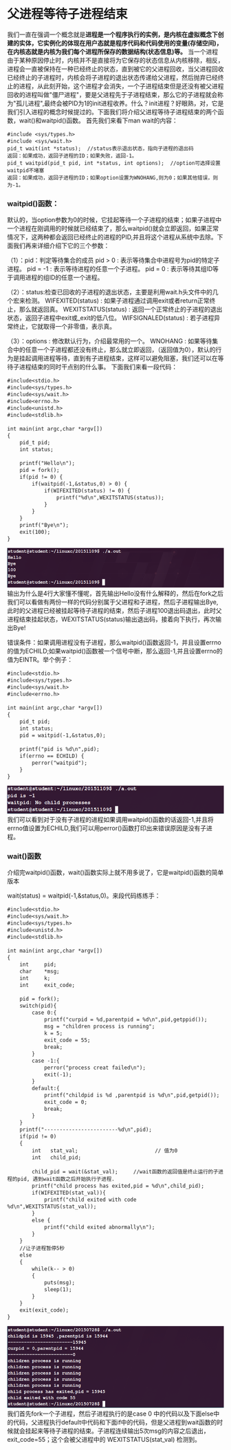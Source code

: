 # 父进程等待子进程结束

我们一直在强调一个概念就是**进程是一个程序执行的实例，是内核在虚拟概念下创建的实体，它实例化的体现在用户态就是程序代码和代码使用的变量(存储空间)，在内核态就是内核为我们每个进程所保存的数据结构(状态信息)等。**
当一个进程由于某种原因停止时，内核并不是直接将为它保存的状态信息从内核移除，相反，进程会一直被保持在一种已经终止的状态，直到被它的父进程回收，当父进程回收已经终止的子进程时，内核会将子进程的退出状态传递给父进程，然后抛弃已经终止的进程，从此刻开始，这个进程才会消失，一个子进程结束但是还没有被父进程回收的进程叫做"僵尸进程"，要是父进程先于子进程结束，那么它的子进程就会称为"孤儿进程",最终会被PID为1的init进程收养。什么？init进程？好眼熟，对，它是我们引入进程的概念时候提过的。下面我们将介绍父进程等待子进程结束的两个函数，wait()和waitpid()函数。
首先我们来看下man wait的内容：
```
#include <sys/types.h>
#include <sys/wait.h>
pid_t wait(int *status);  //status表示退出状态，指向子进程的退出码
返回：如果成功，返回子进程的ID；如果失败，返回-1。
pid_t waitpid(pid_t pid, int *status, int options);  //option可选择设置waitpid不堵塞
返回：如果成功，返回子进程的ID；如果option设置为WNOHANG,则为0；如果其他错误，则为-1。
```
### waitpid()函数：
默认的，当option参数为0的时候，它挂起等待一个子进程的结束；如果子进程中一个进程在刚调用的时候就已经结束了，那么waitpid()就会立即返回，如果正常情况下，这两种都会返回已经终止的进程的PID,并且将这个进程从系统中去除。下面我们再来详细介绍下它的三个参数：

（1）：pid：判定等待集合的成员
pid > 0 : 表示等待集合中进程号为pid的特定子进程。
pid = -1 : 表示等待进程的任意一个子进程。
pid = 0 : 表示等待其组ID等于调用进程的组ID的任意一个进程。

（2）：status:检查已回收的子进程的退出状态，主要是利用wait.h头文件中的几个宏来检测。
WIFEXITED(status) : 如果子进程通过调用exit或者return正常终止，那么就返回真。
WEXITSTATUS(status) : 返回一个正常终止的子进程的退出状态，返回子进程中exit或_exit的低八位。
WIFSIGNALED(status) : 若子进程异常终止，它就取得一个非零值，表示真。

（3）：options : 修改默认行为，介绍最常用的一个。
WNOHANG : 如果等待集合中的任意一个子进程都还没有终止，那么就立即返回，（返回值为0），默认的行为是挂起调用进程等待，直到有子进程结束，这样可以避免阻塞，我们还可以在等待子进程结束的同时干点别的什么事。
下面我们来看一段代码：
```
#include<stdio.h>
#include<sys/types.h>
#include<sys/wait.h>
#include<errno.h>
#include<unistd.h>
#include<stdlib.h>

int main(int argc,char *argv[])
{
    pid_t pid;
    int status;

    printf("Hello\n");
    pid = fork();
    if(pid != 0) {
        if(waitpid(-1,&status,0) > 0) {
            if(WIFEXITED(status) != 0) {
                printf("%d\n",WEXITSTATUS(status));
            }
        }
    }
    printf("Bye\n");
    exit(100);
}
```
![](images/wait_child_exit_WEXITSTATUS.png)
输出为什么是4行大家懂不懂呢，首先输出Hello没有什么解释的，然后在fork之后我们可以看做有两份一样的代码分别属于父进程和子进程，然后子进程输出Bye,此时的父进程已经被挂起等待子进程的结束，然后子进程100退出码退出，此时父进程结束挂起状态，WEXITSTATUS(status)输出退出码，接着向下执行，再次输出Bye!

错误条件：如果调用进程没有子进程，那么waitpid()函数返回-1，并且设置errno的值为ECHILD;如果waitpid()函数被一个信号中断，那么返回-1,并且设置errno的值为EINTR。举个例子：
```
#include<stdio.h>
#include<sys/types.h>
#include<sys/wait.h>
#include<errno.h>

int main(int argc,char *argv[])
{
    pid_t pid;
    int status;
    pid = waitpid(-1,&status,0);

    printf("pid is %d\n",pid);
    if(errno == ECHILD) {
        perror("waitpid");
    }
}
```
![](images/wait_child_exit_errno.png)
我们可以看到对于没有子进程的进程如果调用waitpid()函数的话返回-1,并且将errno值设置为ECHILD,我们可以用perror()函数打印出来错误原因是没有子进程。

### wait()函数
介绍完waitpid()函数，wait()函数实际上就不用多说了，它是waitpid()函数的简单版本

wait(status) = waitpid(-1,&status,0)。来段代码练练手：
```
#include<stdio.h>
#include<sys/wait.h>
#include<sys/types.h>
#include<unistd.h>
#include<stdlib.h>

int main(int argc,char *argv[])
{
    int     pid;
    char    *msg;
    int     k;
    int     exit_code;

    pid = fork();
    switch(pid){
        case 0:{
            printf("curpid = %d,parentpid = %d\n",pid,getppid());
            msg = "children process is running";
            k = 5;
            exit_code = 55;
            break;
        }
        case -1:{
            perror("process creat failed\n");
            exit(-1);
        }
        default:{
            printf("childpid is %d ,parentpid is %d\n",pid,getpid());
            exit_code = 0;
            break;
        }
    }
    printf("------------------------%d\n",pid);
    if(pid != 0)
    {
        int   stat_val;                         // 值为0
        int   child_pid;

        child_pid = wait(&stat_val);     //wait函数的返回值是终止运行的子进程的pid, 遇到wait函数之后开始执行子进程.
        printf("child process has exited,pid = %d\n",child_pid);
        if(WIFEXITED(stat_val)){
            printf("child exited with code %d\n",WEXITSTATUS(stat_val));
        }
        else {
            printf("child exited abnormally\n");
        }
    }
    //让子进程暂停5秒
    else
    {
        while(k-- > 0)
        {
            puts(msg);
            sleep(1);
        }
    }
    exit(exit_code);
}

```
![](images/wait_child_exit_wait.png)
我们首先fork一个子进程，然后子进程执行的是case 0 中的代码以及下面else中的代码，父进程执行default中代码和下面if中的代码，但是父进程到wait函数的时候就会挂起来等待子进程的结束。子进程连续输出5次msg的内容之后退出，exit_code=55；这个会被父进程中的 WEXITSTATUS(stat_val) 检测到。



